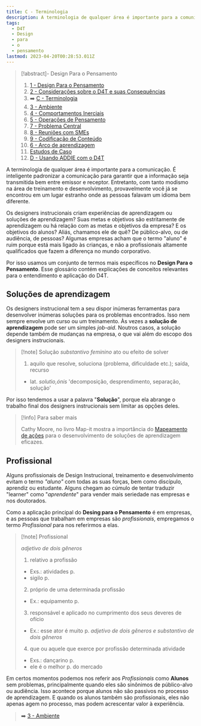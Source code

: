 ```yaml
---
title: C - Terminologia
description: A terminologia de qualquer área é importante para a comunicação.
tags:
  - D4T
  - Design
  - para
  - o
  - pensamento
lastmod: 2023-04-20T00:28:53.011Z
---
```


>[!abstract]- Design Para o Pensamento
>
>1. [1 - Design Para o Pensamento](1%20-%20Design%20Para%20o%20Pensamento.md)
>2. [2 - Considerações sobre o D4T e suas Consequências](2%20-%20Considerações%20sobre%20o%20D4T%20e%20suas%20Consequências.md)
>3. ➡️ [C - Terminologia](C%20-%20Terminologia.md)
>4. [3 - Ambiente](3%20-%20Ambiente.md)
>5. [4 - Comportamentos Inerciais](4%20-%20Comportamentos%20Inerciais.md)
>6. [5 - Operações de Pensamento](5%20-%20Operações%20de%20Pensamento.md)
>5. [7 - Problema Central](7%20-%20Problema%20Central.md)
>6. [8 - Reuniões com SMEs](8%20-%20Reuniões%20com%20SMEs.md)
>7. [9 - Codificação de Conteúdo](9%20-%20Codificação%20de%20Conteúdo.md)
>8. [6 - Arco de aprendizagem](6%20-%20Arco%20de%20aprendizagem.md)
>9. [Estudos de Caso](Estudos%20de%20Caso.md)
>10. [D - Usando ADDIE com o D4T](D%20-%20Usando%20ADDIE%20com%20o%20D4T.md)

A terminologia de qualquer área é importante para a comunicação. É inteligente padronizar a comunicação para garantir que a informação seja transmitida bem entre emissor e receptor. Entretanto, com tanto modismo na área de treinamento e desenvolvimento, provavelmente você já se encontrou em um lugar estranho onde as pessoas falavam um idioma bem diferente. 

Os designers instrucionais criam experiências de aprendizagem ou soluções de aprendizagem? Suas metas e objetivos são estritamente de aprendizagem ou há relação com as metas e objetivos da empresa? E os objetivos do alunos? Aliás, chamamos ele de quê? De público-alvo, ou de audiência, de pessoas? Algumas empresas acham que o termo "aluno" é ruim porque está mais ligado às crianças, e não a profissionais altamente qualificados que fazem a diferença no mundo corporativo.

Por isso usamos um conjunto de termos mais específicos no **Design Para o Pensamento**. Esse glossário contém explicações de conceitos relevantes para o entendimento e aplicação do D4T.

## Soluções de aprendizagem

Os designers instrucional tem a seu dispor inúmeras ferramentas para desenvolver inúmeras soluções para os problemas encontrados. Isso nem sempre envolve um curso ou um treinamento. Às vezes a **solução de aprendizagem** pode ser um simples *job-aid*. Noutros casos, a solução depende também de mudanças na empresa, o que vai além do escopo dos designers instrucionais.

>[!note] Solução 
>*substantivo feminino*
>ato ou efeito de solver
>1. aquilo que resolve, soluciona (problema, dificuldade etc.); saída, recurso
>	- lat. *solutìo,ónis* 'decomposição, desprendimento, separação, solução'

Por isso tendemos a usar a palavra "**Solução**", porque ela abrange o trabalho final dos designers instrucionais sem limitar as opções deles.

>[!info] Para saber mais
> 
>Cathy Moore, no livro Map-it mostra a importância do [Mapeamento de ações](Mapeamento%20de%20ações.md) para o desenvolvimento de soluções de aprendizagem eficazes. 

## Profissional

Alguns profissionais de Design Instrucional, treinamento e desenvolvimento evitam o termo *"aluno"* com todas as suas forças, bem como discípulo, aprendiz ou estudante. Alguns chegam ao cúmulo de tentar traduzir "learner" como "*aprendente*" para vender mais seriedade nas empresas e nos doutorados. 

Como a aplicação principal do **Desing para o Pensamento** é em empresas, e as pessoas que trabalham em empresas são *profissionais*, empregamos o termo *Profissional* para nos referirmos a elas.

>[!note] Profissional
> 
>*adjetivo de dois gêneros*
>1. relativo a profissão
>	- Exs.: atividades p.
>	- sigilo p. 
>2. próprio de uma determinada profissão
>	- Ex.: equipamento p. 
>3. responsável e aplicado no cumprimento dos seus deveres de ofício
>	- Ex.: esse ator é muito p. 
>*adjetivo de dois gêneros e substantivo de dois gêneros*
>4. que ou aquele que exerce por profissão determinada atividade
>	- Exs.: dançarino p.
>	- ele é o melhor p. do mercado

Em certos momentos podemos nos referir aos *Profissionais* como **Alunos** sem problemas, principalmente quando eles são sinônimos de público-alvo ou audiência. Isso acontece porque alunos não são passivos no processo de aprendizagem. E quando os alunos também são profissionais, eles não apenas agem no processo, mas podem acrescentar valor à experiência. 

> ➡️ [3 - Ambiente](3%20-%20Ambiente.md)